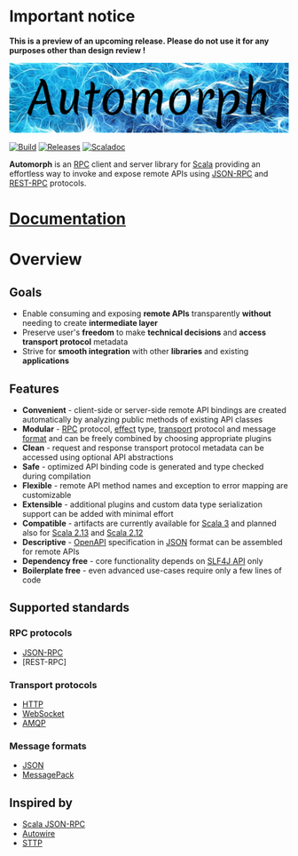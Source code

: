 # Important notice

**This is a preview of an upcoming release. Please do not use it for any purposes other than design review !**

![automorph](https://github.com/martin-ockajak/automorph/raw/main/docs/images/banner.jpg)

[![Build](https://github.com/martin-ockajak/automorph/workflows/Build/badge.svg)](https://github.com/martin-ockajak/automorph/actions/workflows/tests.yml)
[![Releases](https://img.shields.io/maven-central/v/org.automorph/automorph-core_3.0.0.svg)](https://mvnrepository.com/artifact/org.automorph)
[![Scaladoc](https://javadoc-badge.appspot.com/org.automorph/automorph-core_3.0.0.svg?label=scaladoc)](https://javadoc.io/doc/org.automorph/automorph-core_3.0.0/latest/automorph/)

**Automorph** is an [RPC](https://en.wikipedia.org/wiki/Remote_procedure_call) client and server library for [Scala](https://www.scala-lang.org/) providing an effortless
way to invoke and expose remote APIs using [JSON-RPC](https://www.jsonrpc.org/specification) and [REST-RPC](docs/rest-rpc/README.md) protocols.

# [Documentation](https://automorph.org)

# Overview

## Goals

* Enable consuming and exposing **remote APIs** transparently **without** needing to create **intermediate layer**
* Preserve user's **freedom** to make **technical decisions** and **access transport protocol** metadata
* Strive for **smooth integration** with other **libraries** and existing **applications**

## Features

* **Convenient** - client-side or server-side remote API bindings are created automatically by analyzing public methods of existing API classes
* **Modular** - [RPC](https://en.wikipedia.org/wiki/Remote_procedure_call) protocol, [effect](https://en.wikipedia.org/wiki/Effect_system) type, [transport](https://en.wikipedia.org/wiki/Transport_layer) protocol and message [format](https://en.wikipedia.org/wiki/File_format) and  can be freely combined by choosing appropriate plugins
* **Clean** - request and response transport protocol metadata can be accessed using optional API abstractions
* **Safe** - optimized API binding code is generated and type checked during compilation
* **Flexible** - remote API method names and exception to error mapping are customizable
* **Extensible** - additional plugins and custom data type serialization support can be added with minimal effort
* **Compatible** - artifacts are currently available for [Scala 3](https://dotty.epfl.ch/) and planned also for [Scala 2.13](https://www.scala-lang.org/news/2.13.0) and [Scala 2.12](https://www.scala-lang.org/news/2.12.0/)
* **Descriptive** - [OpenAPI](https://github.com/OAI/OpenAPI-Specification) specification in [JSON](https://en.wikipedia.org/wiki/JSON) format can be assembled for remote APIs
* **Dependency free** - core functionality depends on [SLF4J API](http://www.slf4j.org/) only
* **Boilerplate free** - even advanced use-cases require only a few lines of code


## Supported standards

### RPC protocols

* [JSON-RPC](https://www.jsonrpc.org/specification)
* [REST-RPC]

### Transport protocols

* [HTTP](https://en.wikipedia.org/wiki/Hypertext_Transfer_Protocol)
* [WebSocket](https://en.wikipedia.org/wiki/WebSocket)
* [AMQP](https://en.wikipedia.org/wiki/Advanced_Message_Queuing_Protocol)

### Message formats

* [JSON](https://www.json.org/)
* [MessagePack](https://msgpack.org/)

## Inspired by

* [Scala JSON-RPC](https://github.com/shogowada/scala-json-rpc)
* [Autowire](https://github.com/lihaoyi/autowire)
* [STTP](https://github.com/softwaremill/sttp)
